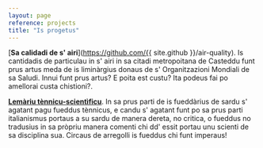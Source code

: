 ```yaml
---
layout: page
reference: projects
title: "Is progetus"
---
```


[**Sa calidadi de s' airi**](https://github.com/{{ site.github }}/air-quality).
Is cantidadis de particulau in s' airi in sa citadi metropoitana de Casteddu
funt prus artus meda de is liminàrgius donaus de s' Organitzazioni Mondiali de
sa Saludi. Innui funt prus artus? E poita est custu? Ita podeus fai po amellorai
custa chistioni?.

[**Lemàriu
tènnicu-scientìficu**](https://github.com/{{site.github}}/lemariu-tennicu-scientificu).
In sa prus parti de is fueddàrius de sardu s' agatant pagu fueddus tènnicus, e
candu s' agatant funt po sa prus parti italianismus portaus a su sardu de manera
dereta, no critica, o fueddus no tradusius in sa pròpriu manera comenti chi dd'
essit portau unu scienti de sa disciplina sua. Circaus de arregolli is fueddus
chi funt imperaus!